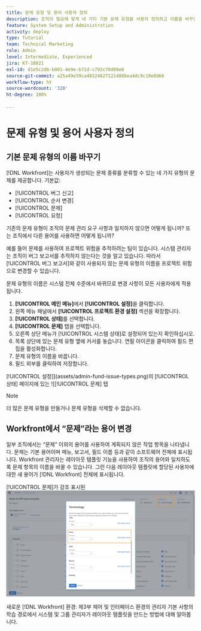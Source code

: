 ```yaml
---
title: 문제 유형 및 용어 사용자 정의
description: 조직의 필요에 맞게 네 가지 기본 문제 유형을 사용자 정의하고 이름을 바꾸는 방법을 알아봅니다.
feature: System Setup and Administration
activity: deploy
type: Tutorial
team: Technical Marketing
role: Admin
level: Intermediate, Experienced
jira: KT-10021
exl-id: d1e5c2d6-b001-4e9e-b72d-c792c70d09e8
source-git-commit: a25a49e59ca483246271214886ea4dc9c10e8d66
workflow-type: ht
source-wordcount: '320'
ht-degree: 100%

---
```


# 문제 유형 및 용어 사용자 정의

## 기본 문제 유형의 이름 바꾸기

[!DNL Workfront]는 사용자가 생성되는 문제 종류를 분류할 수 있는 네 가지 유형의 문제를 제공합니다. 기본값:

* [!UICONTROL 버그 신고]
* [!UICONTROL 순서 변경]
* [!UICONTROL 문제]
* [!UICONTROL 요청]

기존의 문제 유형이 조직의 문제 관리 요구 사항과 일치하지 않으면 어떻게 됩니까? 또는 조직에서 다른 용어를 사용하면 어떻게 됩니까?

예를 들어 문제를 사용하여 프로젝트 위험을 추적하려는 팀이 있습니다. 시스템 관리자는 조직이 버그 보고서를 추적하지 않는다는 것을 알고 있습니다. 따라서 [!UICONTROL 버그 보고서]와 같이 사용되지 않는 문제 유형의 이름을 프로젝트 위험으로 변경할 수 있습니다.

문제 유형의 이름은 시스템 전체 수준에서 바뀌므로 변경 사항이 모든 사용자에게 적용됩니다.

1. **[!UICONTROL 메인 메뉴]**&#x200B;에서 **[!UICONTROL 설정]**&#x200B;을 클릭합니다.
1. 왼쪽 메뉴 패널에서 **[!UICONTROL 프로젝트 환경 설정]** 섹션을 확장합니다.
1. **[!UICONTROL 상태]**&#x200B;를 선택합니다.
1. **[!UICONTROL 문제]** 탭을 선택합니다.
1. 오른쪽 상단 메뉴가 [!UICONTROL 시스템 상태]로 설정되어 있는지 확인하십시오.
1. 목록 상단에 있는 문제 유형 옆에 커서를 놓습니다. 연필 아이콘을 클릭하여 필드 편집을 활성화합니다.
1. 문제 유형의 이름을 바꿉니다.
1. 필드 외부를 클릭하여 저장합니다.

[!UICONTROL 설정]](assets/admin-fund-issue-types.png)의 [!UICONTROL 상태] 페이지에 있는 ![[!UICONTROL 문제] 탭

>[!NOTE]
>
>더 많은 문제 유형을 만들거나 문제 유형을 삭제할 수 없습니다.

<!---
learn more URLs
Customize default issue types
--->

## Workfront에서 “문제”라는 용어 변경

일부 조직에서는 “문제” 이외의 용어를 사용하여 계획되지 않은 작업 항목을 나타냅니다. 문제는 기본 용어이며 메뉴, 보고서, 필드 이름 등과 같이 소프트웨어 전체에 표시됩니다.
Workfront 관리자는 레이아웃 템플릿 기능을 사용하여 조직의 용어와 일치하도록 문제 항목의 이름을 바꿀 수 있습니다. 그런 다음 레이아웃 템플릿에 할당된 사용자에 대한 새 용어가 [!DNL Workfront] 전체에 표시됩니다.

[!UICONTROL 문제]가 강조 표시된 ![[!UICONTROL 용어] 창](assets/admin-fund-issue-custom-terminology.png)

<!---
paragraph below needs a hyperlink
--->

새로운 [!DNL Workfront] 환경: 제3부 제어 및 인터페이스 환경의 관리자 기본 사항의 학습 경로에서 시스템 및 그룹 관리자가 레이아웃 템플릿을 만드는 방법에 대해 알아봅니다.

<!---
learn more URLs
Create and manage layout templates
--->
